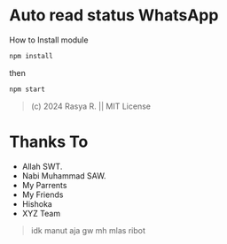 # Auto read status WhatsApp
How to Install module
```bash
npm install
```
then
```bash
npm start
```

> (c) 2024 Rasya R. || MIT License


# Thanks To
* Allah SWT.
* Nabi Muhammad SAW.
* My Parrents
* My Friends
* Hishoka
* XYZ Team

> idk manut aja gw mh mlas ribot
